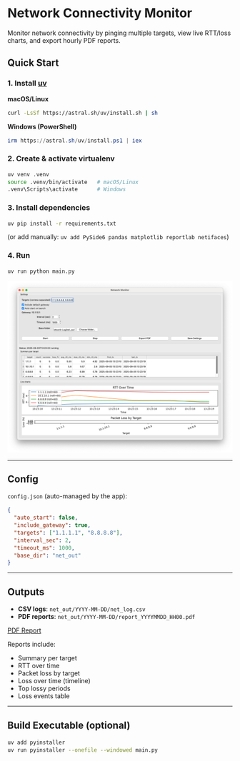 # Network Connectivity Monitor

Monitor network connectivity by pinging multiple targets, view live RTT/loss charts, and export hourly PDF reports.

## Quick Start

### 1. Install [uv](https://github.com/astral-sh/uv?utm_source=chatgpt.com)

**macOS/Linux**

```bash
curl -LsSf https://astral.sh/uv/install.sh | sh
```

**Windows (PowerShell)**

```powershell
irm https://astral.sh/uv/install.ps1 | iex
```

### 2. Create & activate virtualenv

```bash
uv venv .venv
source .venv/bin/activate   # macOS/Linux
.venv\Scripts\activate      # Windows
```

### 3. Install dependencies

```bash
uv pip install -r requirements.txt
```

(or add manually: `uv add PySide6 pandas matplotlib reportlab netifaces`)

### 4. Run

```bash
uv run python main.py
```

<img src="docs/Screenshot1.png" alt="drawing" width="700"/>

---

## Config

`config.json` (auto-managed by the app):

```json
{
  "auto_start": false,
  "include_gateway": true,
  "targets": ["1.1.1.1", "8.8.8.8"],
  "interval_sec": 2,
  "timeout_ms": 1000,
  "base_dir": "net_out"
}
```

---

## Outputs

- **CSV logs**: `net_out/YYYY-MM-DD/net_log.csv`
- **PDF reports**: `net_out/YYYY-MM-DD/report_YYYYMMDD_HH00.pdf`

[PDF Report](docs/report_20250905_1300.pdf)


Reports include:

- Summary per target
- RTT over time
- Packet loss by target
- Loss over time (timeline)
- Top lossy periods
- Loss events table

---

## Build Executable (optional)

```bash
uv add pyinstaller
uv run pyinstaller --onefile --windowed main.py
```